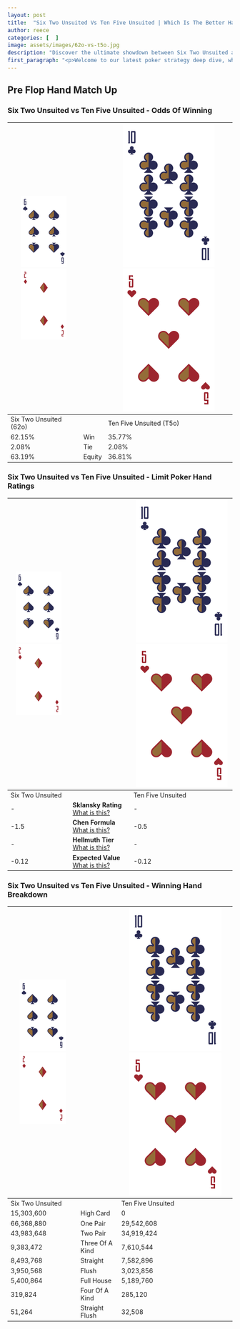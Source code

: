 ```yaml
---
layout: post
title:  "Six Two Unsuited Vs Ten Five Unsuited | Which Is The Better Hand In Poker? A Complete Guide"
author: reece
categories: [  ]
image: assets/images/62o-vs-t5o.jpg
description: "Discover the ultimate showdown between Six Two Unsuited and Ten Five Unsuited in poker! Uncover the odds, strategies, and scenarios where one hand triumphs over the other. Get ready to up your poker game with this thrilling analysis."
first_paragraph: "<p>Welcome to our latest poker strategy deep dive, where we're pitting two distinct hands against each other in a high-stakes showdown: Six Two Unsuited vs Ten Five Unsuited.</p><p>In the dynamic world of poker, every decision counts, and knowing which hand holds the upper hand is key to your success at the table.</p><p>In this article, we'll dissect these two hands, explore the scenarios where one dominates the other, and equip you with the knowledge to make strategic choices that can tip the odds in your favor.</p><p>Get ready to unravel the intriguing dynamics of these poker hands and elevate your game to new heights.</p>"
---
```




[comment]: # (sp0)

## Pre Flop Hand Match Up

<div class="table hand-ratings" markdown="1"> 



### Six Two Unsuited vs Ten Five Unsuited - Odds Of Winning


    
| ![image info](assets/images/hand1/6.png) ![image info](assets/images/hand1/2o.png) |  | ![image info](assets/images/hand2/T.png) ![image info](assets/images/hand2/5o.png) |
| -------- | -------- | -------- |
| Six Two Unsuited (62o) |  | Ten Five Unsuited (T5o) |
| 62.15% | Win | 35.77% |
| 2.08% | Tie | 2.08% |
| 63.19% | Equity | 36.81% |




[comment]: # (sp1)



### Six Two Unsuited vs Ten Five Unsuited - Limit Poker Hand Ratings


    
| ![image info](assets/images/hand1/6.png) ![image info](assets/images/hand1/2o.png) |  | ![image info](assets/images/hand2/T.png) ![image info](assets/images/hand2/5o.png) |
| -------- | -------- | -------- |
| Six Two Unsuited |  | Ten Five Unsuited |
| - | **Sklansky Rating** [What is this?](/sklansky-rating-explained) | - |
| -1.5 | **Chen Formula** [What is this?](/chen-formula-explained) | -0.5 |
| - | **Hellmuth Tier** [What is this?](/Hellmuth-tier-explained) | - |
| -0.12 | **Expected Value** [What is this?](/expected-value-explained) | -0.12 |




[comment]: # (sp2)



### Six Two Unsuited vs Ten Five Unsuited - Winning Hand Breakdown


    
| ![image info](assets/images/hand1/6.png) ![image info](assets/images/hand1/2o.png) |  | ![image info](assets/images/hand2/T.png) ![image info](assets/images/hand2/5o.png) |
| -------- | -------- | -------- |
| Six Two Unsuited |  | Ten Five Unsuited |
| 15,303,600 | High Card | 0 |
| 66,368,880 | One Pair | 29,542,608 |
| 43,983,648 | Two Pair | 34,919,424 |
| 9,383,472 | Three Of A Kind | 7,610,544 |
| 8,493,768 | Straight | 7,582,896 |
| 3,950,568 | Flush | 3,023,856 |
| 5,400,864 | Full House | 5,189,760 |
| 319,824 | Four Of A Kind | 285,120 |
| 51,264 | Straight Flush | 32,508 |




[comment]: # (sp3)



</div>

[comment]: # (sp4)



[comment]: # (sp5)

